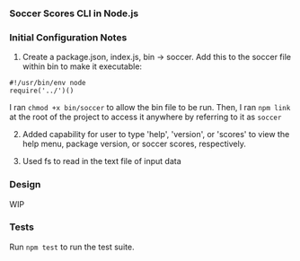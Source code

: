 ### Soccer Scores CLI in Node.js

### Initial Configuration Notes

1. Create a package.json, index.js, bin -> soccer. Add this to the soccer file within bin to make it executable:

```
#!/usr/bin/env node
require('../')()
```

I ran `chmod +x bin/soccer` to allow the bin file to be run. Then, I ran `npm link` at the root of the project to access it anywhere by referring to it as `soccer`

2. Added capability for user to type 'help', 'version', or 'scores' to view the help menu, package version, or soccer scores, respectively.

3. Used fs to read in the text file of input data

### Design

WIP

### Tests

Run `npm test` to run the test suite.
